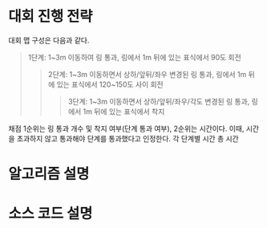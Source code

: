 # 대회 진행 전략
대회 맵 구성은 다음과 같다.
> 1단계: 1~3m 이동하여 링 통과, 링에서 1m 뒤에 있는 표식에서 90도 회전
>   > 2단계: 1~3m 이동하면서 상하/앞뒤/좌우 변경된 링 통과, 링에서 1m 뒤에 있는 표식에서 120~150도 사이 회전
>   >   > 3단계: 1~3m 이동하면서 상하/앞뒤/좌우/각도 변경된 링 통과, 링에서 1m 뒤에 있는 표식에서 착지

채점 1순위는 링 통과 개수 및 착지 여부(단계 통과 여부), 2순위는 시간이다.
   이때, 시간을 초과하지 않고 통과해야 단계를 통과했다고 인정한다.
   각 단계별 시간
   총 시간







# 알고리즘 설명
# 소스 코드 설명

